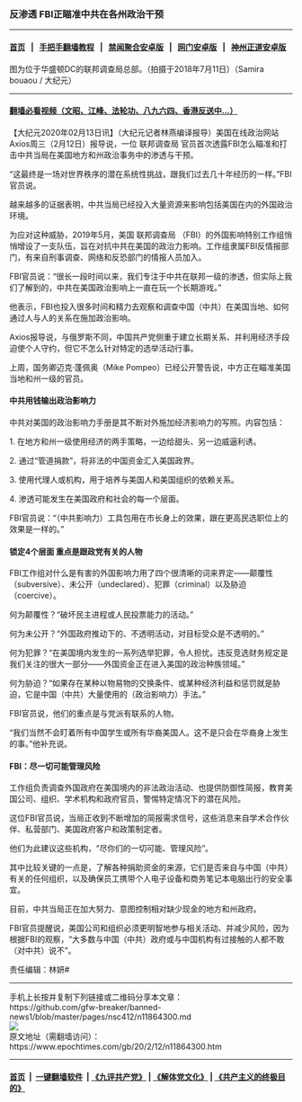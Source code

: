 ### 反渗透 FBI正瞄准中共在各州政治干预
------------------------

#### [首页](https://github.com/gfw-breaker/banned-news1/blob/master/README.md) &nbsp;&nbsp;|&nbsp;&nbsp; [手把手翻墙教程](https://github.com/gfw-breaker/guides/wiki) &nbsp;&nbsp;|&nbsp;&nbsp; [禁闻聚合安卓版](https://github.com/gfw-breaker/bn-android) &nbsp;&nbsp;|&nbsp;&nbsp; [网门安卓版](https://github.com/oGate2/oGate) &nbsp;&nbsp;|&nbsp;&nbsp; [神州正道安卓版](https://github.com/SzzdOgate/update) 



<div><img alt="" class="aligncenter wp-post-image" src="https://i.epochtimes.com/assets/uploads/2019/10/FBI-building-1-1200x800-600x400.jpg"/>
<div class="red16 caption">
 图为位于华盛顿DC的联邦调查局总部。（拍摄于2018年7月11日）（Samira bouaou / 大纪元）
</div>
</div><hr/>

#### [翻墙必看视频（文昭、江峰、法轮功、八九六四、香港反送中...）](https://github.com/gfw-breaker/banned-news1/blob/master/pages/link3.md)

<div><p>
 【大纪元2020年02月13日讯】（大纪元记者林燕编译报导）美国在线政治网站Axios周三（2月12日）报导说，一位
 <ok href="https://www.epochtimes.com/gb/tag/%E8%81%94%E9%82%A6%E8%B0%83%E6%9F%A5%E5%B1%80.html">
  联邦调查局
 </ok>
 官员首次透露FBI怎么瞄准和打击中共当局在美国地方和州政治事务中的渗透与干预。
</p>
<p>
 “这最终是一场对世界秩序的潜在系统性挑战，跟我们过去几十年经历的一样。”FBI官员说。
</p>
<p>
 越来越多的证据表明，中共当局已经投入大量资源来影响包括美国在内的外国政治环境。
</p>
<p>
 为应对这种威胁，2019年5月，美国
 <ok href="https://www.epochtimes.com/gb/tag/%E8%81%94%E9%82%A6%E8%B0%83%E6%9F%A5%E5%B1%80.html">
  联邦调查局
 </ok>
 （FBI）的外国影响特别工作组悄悄增设了一支队伍，旨在对抗中共在美国的政治力影响。工作组隶属FBI反情报部门，有来自刑事调查、网络和反恐部门的情报人员加入。
</p>
<p>
 FBI官员说：“很长一段时间以来，我们专注于中共在联邦一级的渗透，但实际上我们了解到的，中共在美国政治影响上一直在玩一个长期游戏。”
</p>
<p>
 他表示，FBI也投入很多时间和精力去观察和调查中国（中共）在美国当地、如何通过人与人的关系在施加政治影响。
</p>
<p>
 Axios报导说，与俄罗斯不同，中国共产党侧重于建立长期关系、并利用经济手段迫使个人守约，但它不怎么针对特定的选举活动行事。
</p>
<p>
 上周，国务卿迈克·蓬佩奥（Mike Pompeo）已经公开警告说，中方正在瞄准美国当地和州一级的官员。
</p>
<h4>
 中共用钱输出政治影响力
</h4>
<p>
 中共对美国的政治影响力手册是其不断对外施加经济影响力的写照。内容包括：
</p>
<p>
 1. 在地方和州一级使用经济的两手策略，一边给甜头、另一边威逼利诱。
</p>
<p>
 2. 通过“管道捐款”，将非法的中国资金汇入美国政界。
</p>
<p>
 3. 使用代理人或机构，用于培养与美国人和美国组织的依赖关系。
</p>
<p>
 4. 渗透可能发生在美国政府和社会的每一个层面。
</p>
<p>
 FBI官员说：“（中共影响力）工具包用在市长身上的效果，跟在更高民选职位上的效果是一样的。”
</p>
<h4>
 锁定4个层面 重点是跟政党有关的人物
</h4>
<p>
 FBI工作组对什么是有害的外国影响力用了四个很清晰的词来界定——颠覆性（subversive）、未公开（undeclared）、犯罪（criminal）以及胁迫（coercive）。
</p>
<p>
 何为颠覆性？“破坏民主进程或人民投票能力的活动。”
</p>
<p>
 何为未公开？“外国政府推动下的、不透明活动，对目标受众是不透明的。”
</p>
<p>
 何为犯罪？“在美国境内发生的一系列选举犯罪，令人担忧。违反竞选财务规定是我们关注的很大一部分——外国资金正在进入美国的政治种族领域。”
</p>
<p>
 何为胁迫？“如果存在某种以物易物的交换条件、或某种经济利益和惩罚就是胁迫，它是中国（中共）大量使用的（政治影响力）手法。”
</p>
<p>
 FBI官员说，他们的重点是与党派有联系的人物。
</p>
<p>
 “我们当然不会盯着所有中国学生或所有华裔美国人。这不是只会在华裔身上发生的事。”他补充说。
</p>
<h4>
 FBI：尽一切可能管理风险
</h4>
<p>
 工作组负责调查外国政府在美国境内的非法政治活动、也提供防御性简报，教育美国公司、组织、学术机构和政府官员，警惕特定情况下的潜在风险。
</p>
<p>
 这位FBI官员说，当局正收到不断增加的简报需求信号，这些消息来自学术合作伙伴、私营部门、美国政府客户和政策制定者。
</p>
<p>
 他们为此建议这些机构，“尽你们的一切可能、管理风险”。
</p>
<p>
 其中比较关键的一点是，了解各种捐助资金的来源，它们是否来自与中国（中共）有关的任何组织，以及确保员工携带个人电子设备和商务笔记本电脑出行的安全事宜。
</p>
<p>
 目前，中共当局正在加大努力、意图控制相对缺少现金的地方和州政府。
</p>
<p>
 FBI官员提醒说，美国公司和组织必须更明智地参与相关活动、并减少风险，因为根据FBI的观察，“大多数与中国（中共）政府或与中国机构有过接触的人都不敢（对中共）说不”。
</p>
<p>
 责任编辑：林妍#
</p>
</div>
<hr/>
手机上长按并复制下列链接或二维码分享本文章：<br/>
https://github.com/gfw-breaker/banned-news1/blob/master/pages/nsc412/n11864300.md <br/>
<a href='https://github.com/gfw-breaker/banned-news1/blob/master/pages/nsc412/n11864300.md'><img src='https://github.com/gfw-breaker/banned-news1/blob/master/pages/nsc412/n11864300.md.png'/></a> <br/>
原文地址（需翻墙访问）：https://www.epochtimes.com/gb/20/2/12/n11864300.htm


------------------------
#### [首页](https://github.com/gfw-breaker/banned-news1/blob/master/README.md) &nbsp;|&nbsp; [一键翻墙软件](https://github.com/gfw-breaker/nogfw/blob/master/README.md) &nbsp;| [《九评共产党》](https://github.com/gfw-breaker/9ping.md/blob/master/README.md#九评之一评共产党是什么) | [《解体党文化》](https://github.com/gfw-breaker/jtdwh.md/blob/master/README.md) | [《共产主义的终极目的》](https://github.com/gfw-breaker/gczydzjmd.md/blob/master/README.md)


<img src='http://gfw-breaker.win/banned-news/pages/nsc412/n11864300.md' width='0px' height='0px'/>